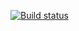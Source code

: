 [![Build status](https://ci.appveyor.com/api/projects/status/i7imx5tdjdgk9j78/branch/main?svg=true)](https://ci.appveyor.com/project/mustafeev/bdd/branch/main)
